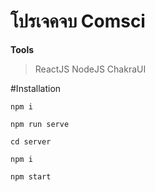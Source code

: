 # โปรเจคจบ Comsci

**Tools**
>ReactJS
>NodeJS
>ChakraUI

#Installation

`npm i`

`npm run serve`

`cd server`

`npm i`

`npm start`


